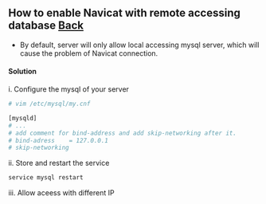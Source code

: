 ## How to enable Navicat with remote accessing database [Back](./qa.md)

- By default, server will only allow local accessing mysql server, which will cause the problem of Navicat connection.

#### Solution

i. Configure the mysql of your server

```bash
# vim /etc/mysql/my.cnf

[mysqld]
# ...
# add comment for bind-address and add skip-networking after it.
# bind-adress    = 127.0.0.1
# skip-networking
```

ii. Store and restart the service

```bash
service mysql restart
```

iii. Allow aceess with different IP

